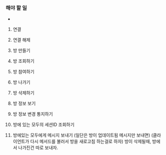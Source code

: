 ### 해야 할 일
- 

1. 연결
2. 연결 해제

1. 방 만들기
2. 방 조회하기
3. 방 참여하기
4. 방 나가기
5. 방 삭제하기
6. 방 정보 보기

1. 방 정보 변경 통지하기

1. 방에 있는 모두의 세션ID 조회하기

1. 방에있는 모두에게 메시지 보내기
 (일단은 방이 업데이트됨 메시지만 보내면)
 (클라이언트가 다시 메서드를 불러서 방을 새로고침 하는걸로 하자)
 방이 삭제될때, 방에서 나가진건 따로 보내자.